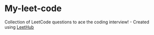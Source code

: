 # My-leet-code
Collection of LeetCode questions to ace the coding interview! - Created using [LeetHub](https://github.com/QasimWani/LeetHub)
